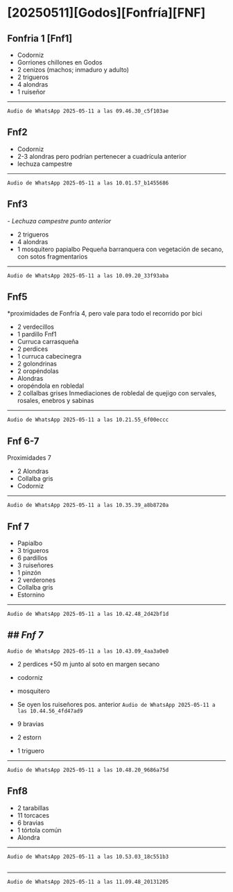 # [20250511][Godos][Fonfría][FNF]

## Fonfria 1 [Fnf1]
- Codorniz
- Gorriones chillones en Godos
- 2 cenizos (machos; inmaduro y adulto)
- 2 trigueros
- 4 alondras
- 1 ruiseñor

----
`Audio de WhatsApp 2025-05-11 a las 09.46.30_c5f103ae`

<!--MODELO
# [#[20250418] [Vstb]](https://drive.google.com/drive/folders/1QmPpMglHaVGhmEvUFD5_p6lZT1EqGVr4?usp=drive_link)

## Vistabella 1 [Vstb1]

- 3 pardillos
- 2 rabilargas
- 1 alondra
- 2 trigueros
- 1 ruiseñor

`Audio de WhatsApp 2025-04-18 a las 09.01.44_880c65dd.waptt`

Val cultivada junto con almedrales y viñedos alternando con monte de suelo esquelético de caliza con ontina D, aliaga C, y retama A, y rosales A, en zonas más húmedas, astrágalos, jarilla-->

## Fnf2
- Codorniz
- 2-3 alondras pero podrían pertenecer a cuadrícula anterior
- lechuza campestre
----
`Audio de WhatsApp 2025-05-11 a las 10.01.57_b1455686`


## Fnf3
*- Lechuza campestre punto anterior*
- 2 trigueros
- 4 alondras
- 1 mosquitero papialbo
  Pequeña barranquera con vegetación de secano, con sotos fragmentarios
----
`Audio de WhatsApp 2025-05-11 a las 10.09.20_33f93aba`

## Fnf5
*proximidades de Fonfría 4, pero vale para todo el recorrido por bici
- 2 verdecillos
- 1 pardillo Fnf1
- Curruca carrasqueña
- 2 perdices
- 1 curruca cabecinegra
- 2 golondrinas
- 2 oropéndolas
- Alondras
- oropéndola en robledal
- 2 collalbas grises
Inmediaciones de robledal de quejigo con servales, rosales, enebros y sabinas
----
`Audio de WhatsApp 2025-05-11 a las 10.21.55_6f00eccc`

## Fnf 6-7
Proximidades 7 
- 2 Alondras
- Collalba gris
- Codorniz
----
`Audio de WhatsApp 2025-05-11 a las 10.35.39_a8b8720a`

## Fnf 7
- Papialbo
- 3 trigueros
- 6 pardillos
- 3 ruiseñores
- 1 pinzón
- 2 verderones
- Collalba gris 
- Estornino
----
`Audio de WhatsApp 2025-05-11 a las 10.42.48_2d42bf1d`


*## Fnf 7*
----
`Audio de WhatsApp 2025-05-11 a las 10.43.09_4aa3a0e0`

 
- 2 perdices +50 m junto al soto en margen secano
- codorniz
- mosquitero
- Se oyen los ruiseñores pos. anterior
`Audio de WhatsApp 2025-05-11 a las 10.44.56_4fd47ad9`


- 9 bravias
- 2 estorn
- 1 triguero

----
`Audio de WhatsApp 2025-05-11 a las 10.48.20_9686a75d`

## Fnf8
- 2 tarabillas
- 11 torcaces
- 6 bravias
- 1 tórtola común
- Alondra

----
`Audio de WhatsApp 2025-05-11 a las 10.53.03_18c551b3`

## 

----
`Audio de WhatsApp 2025-05-11 a las 11.09.48_20131205`

